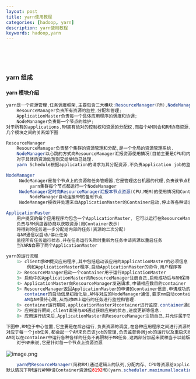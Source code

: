 ```yaml
---
layout: post
title: yarn使用教程
categories: [hadoop, yarn]
description: yarn使用教程
keywords: hadoop,yarn
---
```


 <meta name="referrer" content="no-referrer"/>
​

​

### yarn 组成

#### yarn 模块介绍

```java
yarn是一个资源管理,任务调度框架,主要包含三大模块:ResourceManager(RM),NodeManager(NM),ApplicationMaster(AM)其中：
    ResourceManager负责所有资源的监控,分配和管理;
    ApplicationMaster负责每一个具体应用程序的调度和协调;
    NodeMananger负责每一个节点的维护;
对于所有的applications,RM拥有绝对的控制权和资源的分配权,而每个AM则会和RM协商资源,同时和NodeManager通信来执行和监控task,
几个模块之间的关系如下图

ResourceManager
    ResourceManager负责整个集群的资源管理和分配,是一个全局的资源管理系统.
    NodeManager以心跳的方式向ResourceManager汇报资源使用情况(目前主要是CPU和内存的使用情况),RM只接收NM的资源汇报信息,
    对于具体的资源处理则交给NM自己处理.
    yarn Schedule根据application的请求为其分配资源,不负责application job的监控,追踪,运行状态反馈,启动等工作.

NodeManager
     NodeManager是每个节点上的资源和任务管理器,它是管理这台机器的代理,负责该节点程序的运行,以及该节点资源的管理和监控
         yarn集群每个节点都运行一个NodeManager
     NodeManager定时向ResourceManager汇报本节点资源(CPU,MEM)的使用情况和Container的运行状态,当ResourceManger宕机时
         NodeManager自动连接RM的备用节点
     NodeManager接收并处理来自ApplicationMaster的Container启动,停止等各种请求.

ApplicationMaster
    用户提交的每个应用程序均包含一个ApplicationMaster, 它可以运行在ResourceManager以外的机器上
    负责与RM调度器协商以获取资源(用Container表示)
    将得到的任务进一步分配给内部的任务(资源的二次分配)
    与NM通信以启动/停止任务
    监控所有任务运行状态,并在任务运行失败时重新为任务申请资源以重启任务
    当YARN自带了两个ApplicationMaster

yarn的运行流程
    1> client想RM提交应用程序,其中包括启动该应用的ApplicationMaster的必须信息
        例如ApplicationMaster程序,启动ApplicationMaster的命令,用户程序等
    2> ResourceManager启动一个container用于运行ApplicationMaster
    3> 启动中的ApplicationMaster向ResourceManager注册自己,启动成功后与RM保持心跳
    4> ApplicationMaster向ResourceManager发送请求,申请相应数目的container
    5> ResourceManager返回ApplicationMaster的申请的container信息,申请成功的container,由ApplicationMaster进行初始化.
       container的启动信息初始化后,AM与对应的NodeManager通信,要求nm启动container.
       AM与NM保持心跳,从而对NM上运行的任务进行监控和管理.
    6> container运行期间,applicationMaster对container进行监控.container通过RPC协议向对应的AM汇报自己的进行和状态等信息.
    7> 应用运行期间,client直接与AM通过获取应用的状态,进度更新等信息.
    8> 应用运行结束后,ApplicationMaster向ResourceManager注销自己,并允许属于它的container被收回.

```

```java
下图中,RM位于中心位置,它主要是在后台运行,负责资源的调度,在各种应用程序之间进行资源的调度和仲裁.
对应于每一个job任务,都会起一个AM来负责该job的管理,负责监督协调job的运行以及重启失败的job,同时,
AM可以在container中运行各种各样的任务不再限制于MR任务,这两部分加起来就相当于以前版本的jobTracker.
    对于NM来说,它是针对每一个节点上资源资源
```

![image.png](https://cdn.nlark.com/yuque/0/2021/png/659846/1637546535952-0d08e870-e263-462c-a6ed-2063b515e275.png#clientId=u58beb42b-1612-4&from=paste&height=342&id=u98f251ca&margin=%5Bobject%20Object%5D&name=image.png&originHeight=684&originWidth=1368&originalType=binary&ratio=1&size=655953&status=done&style=none&taskId=u2621d555-5796-479d-b9a2-cd47c190cb9&width=684)

```java
    yarn的ResourceManager(简称RM)通过逻辑上的队列,分配内存、CPU等资源给application,
默认情况下RM运行AM申请Container资源位8192MB(yarn.scheduler.maximumallocation)

```
